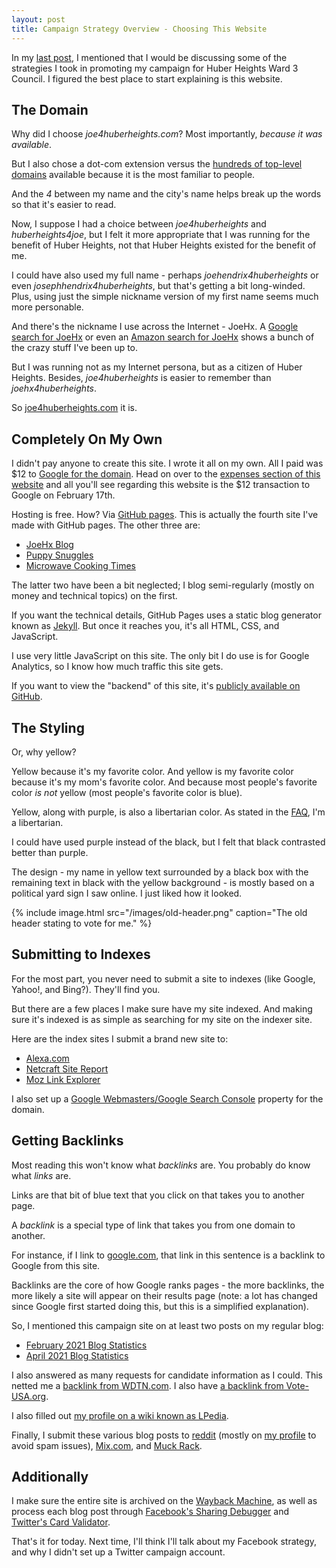```yaml
---
layout: post
title: Campaign Strategy Overview - Choosing This Website
---
```


In my [last post](https://www.joe4huberheights.com/2021-huber-heights-primary-results/), I mentioned that I would be discussing some of the strategies I took in promoting my campaign for Huber Heights Ward 3 Council. I figured the best place to start explaining is this website.

## The Domain

Why did I choose *joe4huberheights.com*? Most importantly, *because it was available*.

But I also chose a dot-com extension versus the [hundreds of top-level domains](https://en.wikipedia.org/wiki/List_of_Internet_top-level_domains) available because it is the most familiar to people.

And the *4* between my name and the city's name helps break up the words so that it's easier to read.

Now, I suppose I had a choice between *joe4huberheights* and *huberheights4joe*, but I felt it more appropriate that I was running for the benefit of Huber Heights, not that Huber Heights existed for the benefit of me.

I could have also used my full name - perhaps *joehendrix4huberheights* or even *josephhendrix4huberheights*, but that's getting a bit long-winded. Plus, using just the simple nickname version of my first name seems much more personable.

And there's the nickname I use across the Internet - JoeHx. A [Google search for JoeHx](https://www.google.com/search?q=joehx) or even an [Amazon search for JoeHx](https://www.amazon.com/s?k=joehx) shows a bunch of the crazy stuff I've been up to.

But I was running not as my Internet persona, but as a citizen of Huber Heights. Besides, *joe4huberheights* is easier to remember than *joehx4huberheights*.

So [joe4huberheights.com](https://www.joe4huberheights.com/) it is.

## Completely On My Own

I didn't pay anyone to create this site. I wrote it all on my own. All I paid was $12 to [Google for the domain](https://domains.google/). Head on over to the [expenses section of this website](https://www.joe4huberheights.com/expenses/) and all you'll see regarding this website is the $12 transaction to Google on February 17th.

Hosting is free. How? Via [GitHub pages](https://pages.github.com/). This is actually the fourth site I've made with GitHub pages. The other three are:

* [JoeHx Blog](https://www.joehxblog.com/)
* [Puppy Snuggles](https://www.puppy-snuggles.com/)
* [Microwave Cooking Times](https://www.microwavecookingtimes.com/)

The latter two have been a bit neglected; I blog semi-regularly (mostly on money and technical topics) on the first.

If you want the technical details, GitHub Pages uses a static blog generator known as [Jekyll](https://jekyllrb.com/). But once it reaches you, it's all HTML, CSS, and JavaScript.

I use very little JavaScript on this site. The only bit I do use is for Google Analytics, so I know how much traffic this site gets.

If you want to view the "backend" of this site, it's [publicly available on GitHub](https://github.com/hendrixjoseph/joe4huberheights).

## The Styling

Or, why yellow?

Yellow because it's my favorite color. And yellow is my favorite color because it's my mom's favorite color. And because most people's favorite color *is not* yellow (most people's favorite color is blue).

Yellow, along with purple, is also a libertarian color. As stated in the [FAQ](https://www.joe4huberheights.com/faq/), I'm a libertarian.

I could have used purple instead of the black, but I felt that black contrasted better than purple.

The design - my name in yellow text surrounded by a black box with the remaining text in black with the yellow background - is mostly based on a political yard sign I saw online. I just liked how it looked.

{% include image.html src="/images/old-header.png" caption="The old header stating to vote for me." %}

## Submitting to Indexes

For the most part, you never need to submit a site to indexes (like Google, Yahoo!, and Bing?). They'll find you.

But there are a few places I make sure have my site indexed. And making sure it's indexed is as simple as searching for my site on the indexer site.

Here are the index sites I submit a brand new site to:

* [Alexa.com](https://www.alexa.com/siteinfo/joe4huberheights.com)
* [Netcraft Site Report](https://sitereport.netcraft.com/?url=https%3A%2F%2Fwww.joe4huberheights.com%2F)
* [Moz Link Explorer](https://moz.com/link-explorer)

I also set up a [Google Webmasters/Google Search Console](https://www.google.com/intl/en/webmasters/) property for the domain.

## Getting Backlinks

Most reading this won't know what *backlinks* are. You probably do know what *links* are.

Links are that bit of blue text that you click on that takes you to another page.

A *backlink* is a special type of link that takes you from one domain to another.

For instance, if I link to [google.com](https://www.google.com/), that link in this sentence is a backlink to Google from this site.

Backlinks are the core of how Google ranks pages - the more backlinks, the more likely a site will appear on their results page (note: a lot has changed since Google first started doing this, but this is a simplified explanation).

So, I mentioned this campaign site on at least two posts on my regular blog:

* [February 2021 Blog Statistics](https://www.joehxblog.com/february-2021-blog-statistics/)
* [April 2021 Blog Statistics](https://www.joehxblog.com/april-2021-blog-statistics/)

I also answered as many requests for candidate information as I could. This netted me a [backlink from WDTN.com](https://www.wdtn.com/news/yleh-candidate-profiles/huber-heights-city-council-ward-3-joseph-hendrix/). I also have [a backlink from Vote-USA.org](https://vote-usa.org/Intro.aspx?State=OH&Id=OHHENDRIXJOSEPH).

I also filled out [my profile on a wiki known as LPedia](https://lpedia.org/wiki/Joseph_Hendrix).

Finally, I submit these various blog posts to [reddit](https://www.reddit.com/domain/joe4huberheights.com/) (mostly on [my profile](https://www.reddit.com/user/joehx/) to avoid spam issues), [Mix.com](https://mix.com/search/joe4huberheights.com/domain), and [Muck Rack](https://muckrack.com/search/).

## Additionally

I make sure the entire site is archived on the [Wayback Machine](https://archive.org/web/), as well as process each blog post through [Facebook's Sharing Debugger](https://developers.facebook.com/tools/debug/) and [Twitter's Card Validator](https://cards-dev.twitter.com/validator).

That's it for today. Next time, I'll think I'll talk about my Facebook strategy, and why I didn't set up a Twitter campaign account.